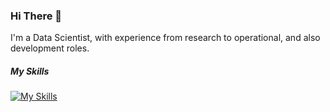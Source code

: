 ### Hi There 👋

I'm a Data Scientist, with experience from research to operational, and also development roles.

##### My Skills
[![My Skills](https://skillicons.dev/icons?i=py,aws,gcp,wasm)](https://skillicons.dev)


<!--
**joon-kc/joon-kc** is a ✨ _special_ ✨ repository because its `README.md` (this file) appears on your GitHub profile.

Here are some ideas to get you started:

- 🔭 I’m currently working on ...
- 🌱 I’m currently learning ...
- 👯 I’m looking to collaborate on ...
- 🤔 I’m looking for help with ...
- 💬 Ask me about ...
- 📫 How to reach me: ...
- 😄 Pronouns: ...
- ⚡ Fun fact: ...
-->
